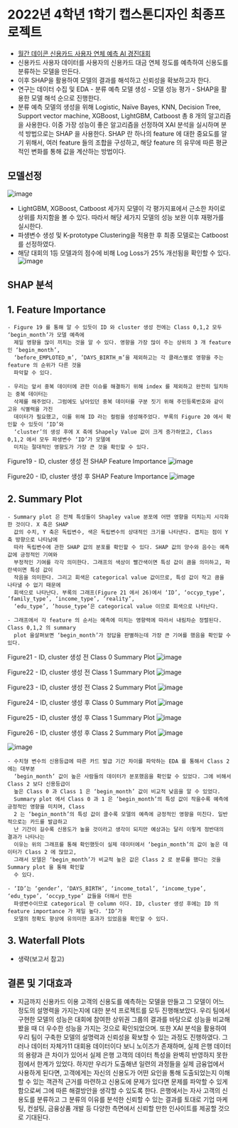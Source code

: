 # 2022년 4학년 1학기 캡스톤디자인 최종프로젝트
- [월간 데이콘 신용카드 사용자 연체 예측 AI 경진대회](https://dacon.io/competitions/official/235713/overview/description)
- 신용카드 사용자 데이터를 사용자의 신용카드 대금 연체 정도를 예측하여 신용도를 분류하는 모델을 만든다.
- 이후 SHAP을 활용하여 모델의 결과를 해석하고 신뢰성을 확보하고자 한다.
- 연구는 데이터 수집 및 EDA - 분류 예측 모델 생성 - 모델 성능 평가 - SHAP을 활용한 모델 해석 순으로 진행한다.
- 분류 예측 모델의 생성을 위해 Logistic, Naïve Bayes, KNN, Decision Tree, Support vector machine, XGBoost, LightGBM, Catboost 총 8 개의 알고리즘을 사용한다. 이중 가장 성능이 좋은 알고리즘을 선정하여 XAI 분석을 실시하며 분석 방법으로는 SHAP 을 사용한다. SHAP 란 하나의 feature 에 대한 중요도를 알기 위해서, 여러 feature 들의 조합을 구성하고, 해당 feature 의 유무에 따른 평균적인 변화를 통해 값을 계산하는 방법이다.

## 모델선정
![image](https://user-images.githubusercontent.com/93179525/220556521-ded01dbc-3365-479f-9388-495fbf4d3ea7.png)
- LightGBM, XGBoost, Catboost 세가지 모델이 각 평가지표에서 근소한 차이로 상위를 차지함을 볼 수 있다. 따라서 해당 세가지 모델의 성능 보완 이후 재평가를 실시한다.
- 파생변수 생성 및 K-prototype Clustering을 적용한 후 최종 모델로는 Catboost를 선정하였다.
- 해당 대회의 1등 모델과의 점수에 비해 Log Loss가 25% 개선됨을 확인할 수 있다.
![image](https://user-images.githubusercontent.com/93179525/220556450-05e99010-f266-4502-b100-8a8a8cbc202c.png)

## SHAP 분석
  ## 1. Feature Importance
    - Figure 19 를 통해 알 수 있듯이 ID 와 cluster 생성 전에는 Class 0,1,2 모두 ‘begin_month’가 모델 예측에
      제일 영향을 많이 끼치는 것을 알 수 있다. 영향을 가장 많이 주는 상위의 3 개 feature 인 ‘begin_month’, 
      ‘before_EMPLOTED_m’, ’DAYS_BIRTH_m’을 제외하고는 각 클래스별로 영향을 주는 feature 의 순위가 다른 것을
      파악할 수 있다.

    - 우리는 앞서 중복 데이터에 관한 이슈를 해결하기 위해 index 를 제외하고 완전히 일치하는 중복 데이터는
      삭제를 해주었다. 그럼에도 남아있던 중복 데이터를 구분 짓기 위해 주민등록번호와 같이 고유 식별력을 가진
      데이터가 필요했고, 이를 위해 ID 라는 컬럼을 생성해주었다. 부록의 Figure 20 에서 확인할 수 있듯이 ‘ID’와
      ‘cluster’의 생성 후에 X 축에 Shapely Value 값이 크게 증가하였고, Class 0,1,2 에서 모두 파생변수 ‘ID’가 모델에
      미치는 절대적인 영향도가 가장 큰 것을 확인할 수 있다.

Figure19 - ID, cluster 생성 전 SHAP Feature Importance
![image](https://user-images.githubusercontent.com/93179525/220558158-c4e5e7e7-a304-47df-a641-5455b789ae69.png)

Figure20 - ID, cluster 생성 후 SHAP Feature Importance
![image](https://user-images.githubusercontent.com/93179525/220558016-bac7be9b-e2b0-4e6f-95ff-4b4c6f080861.png)

  ## 2. Summary Plot
    - Summary plot 은 전체 특성들이 Shapley value 분포에 어떤 영향을 미치는지 시각화 한 것이다. X 축은 SHAP 
      값의 수치, Y 축은 독립변수, 색은 독립변수의 상대적인 크기를 나타낸다. 겹치는 점이 Y 축 방향으로 나타남에
      따라 독립변수에 관한 SHAP 값의 분포를 확인할 수 있다. SHAP 값의 양수와 음수는 예측 값에 긍정적인 기여와
      부정적인 기여를 각각 의미한다. 그래프의 색상이 빨간색이면 특성 값이 큼을 의미하고, 파란색이면 특성 값이
      작음을 의미한다. 그리고 회색은 categorical value 값이므로, 특성 값이 작고 큼을 나타낼 수 없기 때문에
      회색으로 나타난다. 부록의 그래프(Figure 21 에서 26)에서 ‘ID’, ‘occyp_type’, ’family_type’, ‘income_type’, ’reality’, 
      ‘edu_type’, ’house_type’은 categorical value 이므로 회색으로 나타난다.

    - 그래프에서 각 feature 의 순서는 예측에 미치는 영향력에 따라서 내림차순 정렬된다. Class 0,1,2 의 summary 
      plot 을살펴보면 ‘begin_month’가 정답을 판별하는데 가장 큰 기여를 했음을 확인할 수 있다.

Figure21 - ID, cluster 생성 전 Class 0 Summary Plot
![image](https://user-images.githubusercontent.com/93179525/220559060-389cf23b-a28a-472f-9c30-ba742c9a06b5.png)

Figure22 - ID, cluster 생성 전 Class 1 Summary Plot
![image](https://user-images.githubusercontent.com/93179525/220559190-4ec5e828-c692-4312-ab1c-1bee2c34e8dd.png)

Figure23 - ID, cluster 생성 전 Class 2 Summary Plot
![image](https://user-images.githubusercontent.com/93179525/220559233-d784a08b-d8c4-486b-a278-bdf6c803b1f0.png)

Figure24 - ID, cluster 생성 후 Class 0 Summary Plot
![image](https://user-images.githubusercontent.com/93179525/220559286-ab329ab5-0fcc-4f61-b723-f3966206e740.png)

Figure25 - ID, cluster 생성 후 Class 1 Summary Plot
![image](https://user-images.githubusercontent.com/93179525/220559404-8ad044dc-7a19-45c1-8d14-6ac62924920a.png)

Figure26 - ID, cluster 생성 후 Class 2 Summary Plot
![image](https://user-images.githubusercontent.com/93179525/220559431-a18781f9-9ba9-480f-a9e0-dafa894c9153.png)

![image](https://user-images.githubusercontent.com/93179525/220558776-65688ed3-d5be-47d2-a883-4dd20df4b178.png)

    - 수치형 변수의 신용등급에 따른 카드 발급 기간 차이를 파악하는 EDA 를 통해서 Class 2 에는 대부분
      ‘begin_month’ 값이 높은 사람들의 데이터가 분포했음을 확인할 수 있었다. 그에 비해서 Class 2 보다 신용등급이
      높은 Class 0 과 Class 1 은 ‘begin_month’ 값이 비교적 낮음을 알 수 있었다.
      Summary plot 에서 Class 0 과 1 은 ‘begin_month’의 특성 값이 작을수록 예측에 긍정적인 영향을 미치며, Class 
      2 는 ‘begin_month’의 특성 값이 클수록 모델의 예측에 긍정적인 영향을 미친다. 일반적으로는 카드를 발급하고
      난 기간이 길수록 신용도가 높을 것이라고 생각이 되지만 예상과는 달리 이렇게 정반대의 결과가 나타나는
      이유는 위의 그래프를 통해 확인했듯이 실제 데이터에서 ‘begin_month’의 값이 높은 데이터가 Class 2 에 많았고,
      그래서 모델은 ‘begin_month’가 비교적 높은 값은 Class 2 로 분류를 했다는 것을 Summary plot 을 통해 확인할
      수 있다.

    - ‘ID’는 ‘gender’, ‘DAYS_BIRTH’, ‘income_total’, ‘income_type’, ‘edu_type’, ‘occyp_type’ 값들을 더해서 만든
      파생변수이므로 categorical 한 column 이다. ID, cluster 생성 후에는 ID 의 feature importance 가 제일 높다. ‘ID’가
      모델의 정확도 향상에 유의미한 효과가 있었음을 확인할 수 있다.

  ## 3. Waterfall Plots
  - 생략(보고서 참고)
  
 ## 결론 및 기대효과
 - 지금까지 신용카드 이용 고객의 신용도를 예측하는 모델을 만들고 그 모델이 어느 정도의 설명력을 가지는지에
대한 분석 프로젝트를 모두 진행해보았다. 우리 팀에서 구현한 모델의 성능은 대회에 참여한 상위권 그룹의
결과를 바탕으로 성능을 비교해 봤을 때 더 우수한 성능을 가지는 것으로 확인되었으며. 또한 XAI 분석을
활용하여 우리 팀이 구축한 모델의 설명력과 신뢰성을 확보할 수 있는 과정도 진행하였다. 그러나 데이터 자체가11
대회용 데이터이다 보니 노이즈가 존재하며, 실제 은행 데이터의 용량과 큰 차이가 있어서 실제 은행 고객의
데이터 특성을 완벽히 반영하지 못한 점에서 한계가 있었다. 하지만 우리가 도출해낸 일련의 과정들을 실제
금융업에서 사용하게 된다면, 고객에게는 자신의 신용도가 어떤 요인을 통해 도출되었는지 이해할 수 있는
객관적 근거를 마련하고 신용도에 문제가 있다면 문제를 파악할 수 있게 함으로써 그에 따른 해결방안을 생각할
수 있도록 한다. 은행에서는 자사 고객의 신용도를 분류하고 그 분류의 이유를 분석한 신뢰할 수 있는 결과를
토대로 기업 마케팅, 컨설팅, 금융상품 개발 등 다양한 측면에서 신뢰할 만한 인사이트를 제공할 것으로
기대된다.
